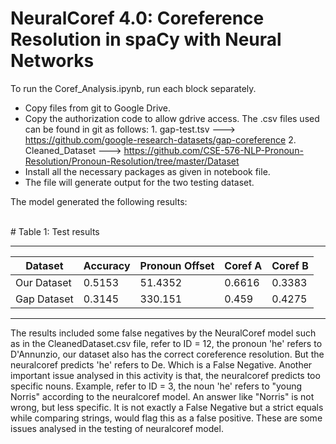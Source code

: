 # NeuralCoref 4.0: Coreference Resolution in spaCy with Neural Networks

To run the Coref_Analysis.ipynb, run each block separately. 
- Copy files from git to Google Drive. 
- Copy the authorization code to allow gdrive access. 
	The .csv files used can be found in git as follows:
		1. gap-test.tsv ---> https://github.com/google-research-datasets/gap-coreference
		2. Cleaned_Dataset ---> https://github.com/CSE-576-NLP-Pronoun-Resolution/Pronoun-Resolution/tree/master/Dataset
- Install all the necessary packages as given in notebook file.
- The file will generate output for the two testing dataset.

The model generated the following results:

<br>
# Table 1: Test results 

-----------------------------------------------------------------------------------------
| Dataset 	| Accuracy	| Pronoun Offset 	| Coref A 	| Coref B 	| 
|---------------|---------------|-----------------------|---------------|---------------|
| Our Dataset 	| 0.5153 	| 51.4352 		| 0.6616 	| 0.3383 	|
| Gap Dataset 	| 0.3145 	| 330.151 		| 0.459 	| 0.4275 	|
-----------------------------------------------------------------------------------------

The results included some false negatives by the NeuralCoref model such as in the CleanedDataset.csv file, refer to ID = 12, the pronoun 'he' refers to D'Annunzio, our dataset also has the correct coreference resolution. But the neuralcoref predicts 'he' refers to De. Which is a False Negative. 
Another important issue analysed in this activity is that, the neuralcoref predicts too specific nouns. Example, refer to ID = 3, the noun 'he' refers to "young Norris" according to the neuralcoref model. An answer like "Norris" is not wrong, but less specific. It is not exactly a False Negative but a strict equals while comparing strings, would flag this as a false positive. 
These are some issues analysed in the testing of neuralcoref model. 
